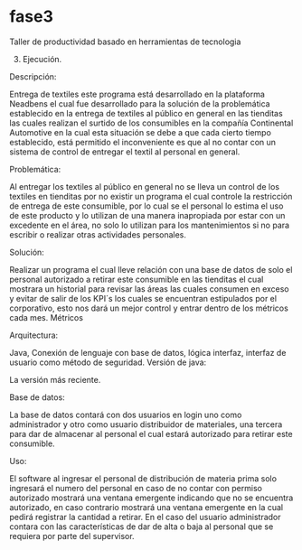 # fase3
Taller de productividad basado en herramientas de tecnologia

3. Ejecución.

Descripción:

Entrega de textiles este programa está desarrollado en la plataforma Neadbens el cual fue desarrollado para la solución de la problemática establecido en la entrega de textiles al público en general en las tienditas las cuales realizan el surtido de los consumibles en la compañía Continental Automotive en la cual esta situación se debe a que cada cierto tiempo establecido, está permitido el inconveniente es que al no contar con un sistema de control de entregar el textil al personal en general.

Problemática:  

Al entregar los textiles al público en general no se lleva un control de los textiles en tienditas por no existir un programa el cual controle la restricción de entrega de este consumible, por lo cual se el personal lo estima el uso de este producto y lo utilizan de una manera inapropiada por estar con un excedente en el área, no solo lo utilizan para los mantenimientos si no para escribir o realizar otras actividades personales.

Solución:

Realizar un programa el cual lleve relación con una base de datos de solo el personal autorizado a retirar este consumible en las tienditas el cual mostrara un historial para revisar las áreas las cuales consumen en exceso y evitar de salir de los KPI´s los cuales se encuentran estipulados por el corporativo, esto nos dará un mejor control y entrar dentro de los métricos cada mes. Métricos 

Arquitectura:

Java, Conexión de lenguaje con base de datos, lógica interfaz, interfaz de usuario como método de seguridad.
Versión de java:

La versión más reciente.

Base de datos:

La base de datos contará con dos usuarios en login uno como administrador y otro como usuario distribuidor de materiales, una tercera para dar de almacenar al personal el cual estará autorizado para retirar este consumible.

Uso:

El software al ingresar el personal de distribución de materia prima solo ingresará el numero del personal en caso de no contar con permiso autorizado mostrará una ventana emergente indicando que no se encuentra autorizado, en caso contrario mostrará una ventana emergente en la cual pedirá registrar la cantidad a retirar.
En el caso del usuario administrador contara con las características de dar de alta o baja al personal que se requiera por parte del supervisor. 
